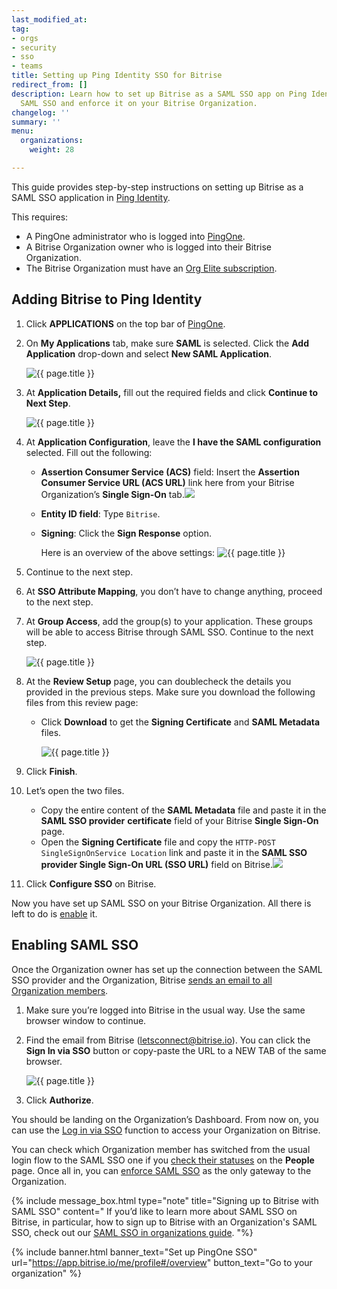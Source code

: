 ```yaml
---
last_modified_at: 
tag:
- orgs
- security
- sso
- teams
title: Setting up Ping Identity SSO for Bitrise
redirect_from: []
description: Learn how to set up Bitrise as a SAML SSO app on Ping Identity, enable
  SAML SSO and enforce it on your Bitrise Organization.
changelog: ''
summary: ''
menu:
  organizations:
    weight: 28

---
```

This guide provides step-by-step instructions on setting up Bitrise as a SAML SSO application in [Ping Identity](https://www.pingidentity.com/en.html).

This requires:

* A PingOne administrator who is logged into [PingOne](https://admin.pingone.com/web-portal/login).
* A Bitrise Organization owner who is logged into their Bitrise Organization.
* The Bitrise Organization must have an [Org Elite subscription](https://www.bitrise.io/pricing/teams).

## Adding Bitrise to Ping Identity

 1. Click **APPLICATIONS** on the top bar of [PingOne](https://admin.pingone.com/web-portal/login).
 2. On **My Applications** tab, make sure **SAML** is selected. Click the **Add Application** drop-down and select **New SAML Application**.

    ![{{ page.title }}](/img/new-saml-application-pingone.jpg)
 3. At **Application Details,** fill out the required fields and click **Continue to Next Step**.

    ![{{ page.title }}](/img/appdetailspage-pingone.jpg)
 4. At **Application Configuration**, leave the **I have the SAML configuration** selected. Fill out the following:
    * **Assertion Consumer Service (ACS)** field: Insert the **Assertion Consumer Service URL (ACS URL)** link here from your Bitrise Organization’s **Single Sign-On** tab.![](/img/singlesingontab-1.jpg)
    * **Entity ID field**: Type `Bitrise`.
    * **Signing**: Click the **Sign Response** option.

      Here is an overview of the above settings:
      ![{{ page.title }}](/img/appconfig-requiredfields-bitrise.jpg)
 5. Continue to the next step.
 6. At **SSO Attribute Mapping**, you don’t have to change anything, proceed to the next step.
 7. At **Group Access**, add the group(s) to your application. These groups will be able to access Bitrise through SAML SSO. Continue to the next step.

    ![{{ page.title }}](/img/group-access-pingone.jpg)
 8. At the **Review Setup** page, you can doublecheck the details you provided in the previous steps. Make sure you download the following files from this review page:
    * Click **Download** to get the **Signing Certificate** and **SAML Metadata** files.

      ![{{ page.title }}](/img/review-setup-pingone-downloadsaml.jpg)
 9. Click **Finish**.
10. Let’s open the two files.
    * Copy the entire content of the **SAML Metadata** file and paste it in the **SAML SSO provider** **certificate** field of your Bitrise **Single Sign-On** page.
    * Open the **Signing Certificate** file and copy the `HTTP-POST` `SingleSignOnService Location` link and paste it in the **SAML SSO provider Single Sign-On URL (SSO URL)** field on Bitrise.![](/img/singlesingontab-1.jpg)
11. Click **Configure SSO** on Bitrise.

Now you have set up SAML SSO on your Bitrise Organization. All there is left to do is [enable](/team-management/organizations/setting-up-pingone-saml-sso-for-bitrise/#enabling-saml-sso) it.

## Enabling SAML SSO

Once the Organization owner has set up the connection between the SAML SSO provider and the Organization, Bitrise [sends an email to all Organization members](/getting-started/signing-up-to-bitrise/#signing-up-with-sso).

1. Make sure you’re logged into Bitrise in the usual way. Use the same browser window to continue.
2. Find the email from Bitrise ([letsconnect@bitrise.io](mailto:letsconnect@bitrise.io)). You can click the **Sign In via SSO** button or copy-paste the URL to a NEW TAB of the same browser.

   ![{{ page.title }}](/img/saml-invitation-authentication.jpg)
3. Click **Authorize**.

You should be landing on the Organization’s Dashboard. From now on, you can use the [Log in via SSO](https://app.bitrise.io/initiate-saml-sign-in) function to access your Organization on Bitrise.

You can check which Organization member has switched from the usual login flow to the SAML SSO one if you [check their statuses](/team-management/organizations/saml-sso-in-organizations/#checking-saml-sso-statuses-on-bitrise) on the **People** page. Once all in, you can [enforce SAML SSO](/team-management/organizations/saml-sso-in-organizations/#enforcing-saml-sso-on-an-organization) as the only gateway to the Organization.

{% include message_box.html type="note" title="Signing up to Bitrise with SAML SSO" content=" If you’d like to learn more about SAML SSO on Bitrise, in particular, how to sign up to Bitrise with an Organization's SAML SSO, check out our [SAML SSO in organizations guide](/team-management/organizations/saml-sso-in-organizations/). "%}

{% include banner.html banner_text="Set up PingOne SSO" url="https://app.bitrise.io/me/profile#/overview" button_text="Go to your organization" %}